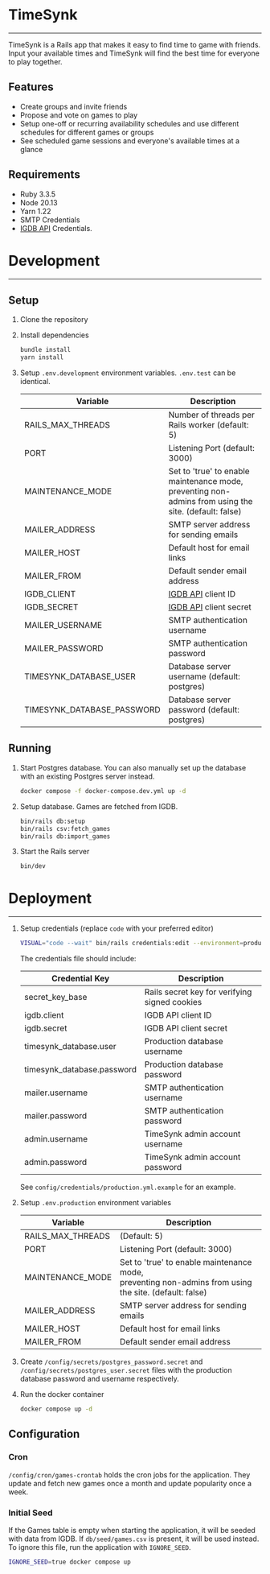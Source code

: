 # TimeSynk
<hr>
TimeSynk is a Rails app that makes it easy to find time to game with friends. 
Input your available times and TimeSynk will find the best time for everyone to play together.

## Features
- Create groups and invite friends
- Propose and vote on games to play 
- Setup one-off or recurring availability schedules and use different schedules for different games or groups
- See scheduled game sessions and everyone's available times at a glance

## Requirements
- Ruby 3.3.5
- Node 20.13
- Yarn 1.22
- SMTP Credentials
- [IGDB API](https://api-docs.igdb.com/#getting-started) Credentials.

# Development
<hr>

## Setup

1. Clone the repository

2. Install dependencies
   ```bash
   bundle install
   yarn install
   ```

3. Setup `.env.development` environment variables. `.env.test` can be identical.

   | Variable                   | Description                                                                                                |
   |----------------------------|------------------------------------------------------------------------------------------------------------|
   | RAILS_MAX_THREADS          | Number of threads per Rails worker (default: 5)                                                            |
   | PORT                       | Listening Port (default: 3000)                                                                             |
   | MAINTENANCE_MODE           | Set to 'true' to enable maintenance mode, <br/>preventing non-admins from using the site. (default: false) |
   | MAILER_ADDRESS             | SMTP server address for sending emails                                                                     |
   | MAILER_HOST                | Default host for email links                                                                               |
   | MAILER_FROM                | Default sender email address                                                                               |
   | IGDB_CLIENT                | [IGDB API](https://api-docs.igdb.com/#getting-started) client ID                                           |
   | IGDB_SECRET                | [IGDB API](https://api-docs.igdb.com/#getting-started) client secret                                       |
   | MAILER_USERNAME            | SMTP authentication username                                                                               |
   | MAILER_PASSWORD            | SMTP authentication password                                                                               |
   | TIMESYNK_DATABASE_USER     | Database server username (default: postgres)                                                               |
   | TIMESYNK_DATABASE_PASSWORD | Database server password (default: postgres)                                                               |
   

## Running

1. Start Postgres database. You can also manually set up the database with an existing Postgres server instead.
   ```bash
   docker compose -f docker-compose.dev.yml up -d
   ```

2. Setup database. Games are fetched from IGDB.
   ```bash
   bin/rails db:setup
   bin/rails csv:fetch_games
   bin/rails db:import_games
   ```
3. Start the Rails server
   ```bash
   bin/dev
   ```

# Deployment
<hr>

1. Setup credentials (replace `code` with your preferred editor)
   ```bash
   VISUAL="code --wait" bin/rails credentials:edit --environment=production
   ```
   The credentials file should include:
   
   | Credential Key             | Description                                   |
   |----------------------------|-----------------------------------------------|
   | secret_key_base            | Rails secret key for verifying signed cookies |
   | igdb.client                | IGDB API client ID                            |
   | igdb.secret                | IGDB API client secret                        |
   | timesynk_database.user     | Production database username                  |
   | timesynk_database.password | Production database password                  |
   | mailer.username            | SMTP authentication username                  |
   | mailer.password            | SMTP authentication password                  |
   | admin.username             | TimeSynk admin account username               |
   | admin.password             | TimeSynk admin account password               |

   See `config/credentials/production.yml.example` for an example.


2. Setup `.env.production` environment variables

   | Variable          | Description                                                                                                |
   |-------------------|------------------------------------------------------------------------------------------------------------|
   | RAILS_MAX_THREADS | (Default: 5)                                                                                               |
   | PORT              | Listening Port (default: 3000)                                                                             |
   | MAINTENANCE_MODE  | Set to 'true' to enable maintenance mode, <br/>preventing non-admins from using the site. (default: false) |
   | MAILER_ADDRESS    | SMTP server address for sending emails                                                                     |
   | MAILER_HOST       | Default host for email links                                                                               |
   | MAILER_FROM       | Default sender email address                                                                               |


3. Create `/config/secrets/postgres_password.secret` and `/config/secrets/postgres_user.secret` files with the production database password and username respectively. 


4. Run the docker container
   ```bash
   docker compose up -d
   ```
   
## Configuration

### Cron
`/config/cron/games-crontab` holds the cron jobs for the application.
They update and fetch new games once a month and update popularity once a week.

### Initial Seed
If the Games table is empty when starting the application, it will be seeded with data from IGDB. 
If `db/seed/games.csv` is present, it will be used instead. To ignore this file, run the application with `IGNORE_SEED`.
```bash
IGNORE_SEED=true docker compose up 
```